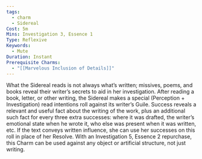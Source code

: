 ```yaml
---
tags:
  - charm
  - Sidereal
Cost: 5m
Mins: Investigation 3, Essence 1
Type: Reflexive
Keywords:
  - Mute
Duration: Instant
Prerequisite Charms:
  - "[[Marvelous Inclusion of Details]]"
---
```

What the Sidereal reads is not always what’s written; missives, poems, and books reveal their writer’s secrets to aid in her investigation. After reading a book, letter, or other writing, the Sidereal makes a special (Perception + Investigation) read intentions roll against its writer’s Guile. Success reveals a relevant and useful fact about the writing of the work, plus an additional such fact for every three extra successes: where it was drafted, the writer’s emotional state when he wrote it, who else was present when it was written, etc. If the text conveys written influence, she can use her successes on this roll in place of her Resolve. With an Investigation 5, Essence 2 repurchase, this Charm can be used against any object or artificial structure, not just writing.